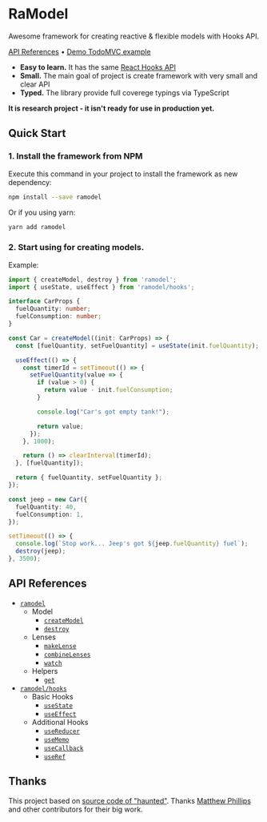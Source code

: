 # RaModel

Awesome framework for creating reactive & flexible models with Hooks API.

[API References](README.md#apireferences) •
[Demo TodoMVC example](https://codesandbox.io/s/ramodel-demo-todo-otcd7)

- **Easy to learn.** It has the same [React Hooks API](https://reactjs.org/docs/hooks-reference.html)
- **Small.** The main goal of project is create framework with very small and clear API
- **Typed.** The library provide full coverege typings via TypeScript

**It is research project - it isn't ready for use in production yet.**

## Quick Start

### 1. Install the framework from NPM

Execute this command in your project to install the framework as new dependency:

```sh
npm install --save ramodel
```

Or if you using yarn:

```sh
yarn add ramodel
```

### 2. Start using for creating models.

Example:

```ts
import { createModel, destroy } from 'ramodel';
import { useState, useEffect } from 'ramodel/hooks';

interface CarProps {
  fuelQuantity: number;
  fuelConsumption: number;
}

const Car = createModel((init: CarProps) => {
  const [fuelQuantity, setFuelQuantity] = useState(init.fuelQuantity);

  useEffect(() => {
    const timerId = setTimeout(() => {
      setFuelQuantity(value => {
        if (value > 0) {
          return value - init.fuelConsumption;
        }

        console.log("Car's got empty tank!");

        return value;
      });
    }, 1000);

    return () => clearInterval(timerId);
  }, [fuelQuantity]);

  return { fuelQuantity, setFuelQuantity };
});

const jeep = new Car({
  fuelQuantity: 40,
  fuelConsumption: 1,
});

setTimeout(() => {
  console.log(`Stop work... Jeep's got ${jeep.fuelQuantity} fuel`);
  destroy(jeep);
}, 3500);
```

## API References

- [`ramodel`](docs/api-main.md)
  - Model
    - [`createModel`](docs/api-main.md#createmodel)
    - [`destroy`](docs/api-main.md#destroy)
  - Lenses
    - [`makeLense`](docs/api-main.md#makelense)
    - [`combineLenses`](docs/api-main.md#combinelenses)
    - [`watch`](docs/api-main.md#watch)
  - Helpers
    - [`get`](docs/api-main.md#get)
- [`ramodel/hooks`](docs/api-hooks.md)
  - Basic Hooks
    - [`useState`](docs/api-hooks.md#usestate)
    - [`useEffect`](docs/api-hooks.md#useeffect)
  - Additional Hooks
    - [`useReducer`](docs/api-hooks.md#usereducer)
    - [`useMemo`](docs/api-hooks.md#usememo)
    - [`useCallback`](docs/api-hooks.md#usecallback)
    - [`useRef`](docs/api-hooks.md#useref)

## Thanks

This project based on [source code of "haunted"](https://github.com/matthewp/haunted).
Thanks [Matthew Phillips](https://github.com/matthewp) and other contributors for their big work.
